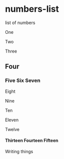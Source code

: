 # numbers-list
list of numbers

One

Two

Three

## Four

### Five Six Seven

Eight

Nine

Ten 

Eleven

Twelve

#### Thirteen Fourteen Fifteen

Writing things
